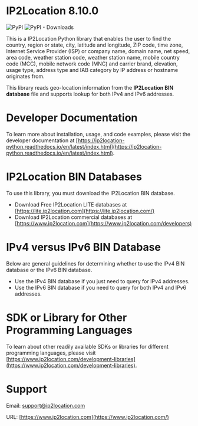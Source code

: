 # IP2Location 8.10.0

![PyPI](https://img.shields.io/pypi/v/IP2Location)
![PyPI - Downloads](https://img.shields.io/pypi/dm/IP2Location)

This is a IP2Location Python library that enables the user to find the country, region or state, city, latitude and longitude, ZIP code, time zone, Internet Service Provider (ISP) or company name, domain name, net speed, area code, weather station code, weather station name, mobile country code (MCC), mobile network code (MNC) and carrier brand, elevation, usage type, address type and IAB category by IP address or hostname originates from. 

This library reads geo-location information from the **IP2Location BIN database** file and supports lookup for both IPv4 and IPv6 addresses.

# Developer Documentation

To learn more about installation, usage, and code examples, please visit the developer documentation at [https://ip2location-python.readthedocs.io/en/latest/index.html](https://ip2location-python.readthedocs.io/en/latest/index.html).

# IP2Location BIN Databases

To use this library, you must download the IP2Location BIN database.

- Download Free IP2Location LITE databases at [https://lite.ip2location.com](https://lite.ip2location.com/)
- Download IP2Location commercial databases at [https://www.ip2location.com](https://www.ip2location.com/developers)

# IPv4 versus IPv6 BIN Database

Below are general guidelines for determining whether to use the IPv4 BIN database or the IPv6 BIN database.

- Use the IPv4 BIN database if you just need to query for IPv4 addresses.
- Use the IPv6 BIN database if you need to query for both IPv4 and IPv6 addresses.

# SDK or Library for Other Programming Languages

To learn about other readily available SDKs or libraries for different programming languages, please visit [https://www.ip2location.com/development-libraries](https://www.ip2location.com/development-libraries).

# Support

Email: [support@ip2location.com](mailto:support@ip2location.com)

URL: [https://www.ip2location.com](https://www.ip2location.com/)
